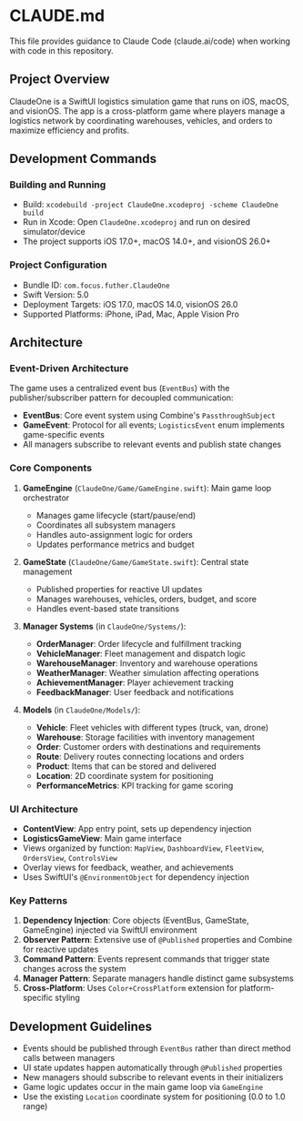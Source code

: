 # CLAUDE.md

This file provides guidance to Claude Code (claude.ai/code) when working with code in this repository.

## Project Overview

ClaudeOne is a SwiftUI logistics simulation game that runs on iOS, macOS, and visionOS. The app is a cross-platform game where players manage a logistics network by coordinating warehouses, vehicles, and orders to maximize efficiency and profits.

## Development Commands

### Building and Running
- Build: `xcodebuild -project ClaudeOne.xcodeproj -scheme ClaudeOne build`
- Run in Xcode: Open `ClaudeOne.xcodeproj` and run on desired simulator/device
- The project supports iOS 17.0+, macOS 14.0+, and visionOS 26.0+

### Project Configuration
- Bundle ID: `com.focus.futher.ClaudeOne`
- Swift Version: 5.0
- Deployment Targets: iOS 17.0, macOS 14.0, visionOS 26.0
- Supported Platforms: iPhone, iPad, Mac, Apple Vision Pro

## Architecture

### Event-Driven Architecture
The game uses a centralized event bus (`EventBus`) with the publisher/subscriber pattern for decoupled communication:
- **EventBus**: Core event system using Combine's `PassthroughSubject`
- **GameEvent**: Protocol for all events; `LogisticsEvent` enum implements game-specific events
- All managers subscribe to relevant events and publish state changes

### Core Components

1. **GameEngine** (`ClaudeOne/Game/GameEngine.swift`): Main game loop orchestrator
   - Manages game lifecycle (start/pause/end)
   - Coordinates all subsystem managers
   - Handles auto-assignment logic for orders
   - Updates performance metrics and budget

2. **GameState** (`ClaudeOne/Game/GameState.swift`): Central state management
   - Published properties for reactive UI updates
   - Manages warehouses, vehicles, orders, budget, and score
   - Handles event-based state transitions

3. **Manager Systems** (in `ClaudeOne/Systems/`):
   - **OrderManager**: Order lifecycle and fulfillment tracking
   - **VehicleManager**: Fleet management and dispatch logic
   - **WarehouseManager**: Inventory and warehouse operations
   - **WeatherManager**: Weather simulation affecting operations
   - **AchievementManager**: Player achievement tracking
   - **FeedbackManager**: User feedback and notifications

4. **Models** (in `ClaudeOne/Models/`):
   - **Vehicle**: Fleet vehicles with different types (truck, van, drone)
   - **Warehouse**: Storage facilities with inventory management
   - **Order**: Customer orders with destinations and requirements
   - **Route**: Delivery routes connecting locations and orders
   - **Product**: Items that can be stored and delivered
   - **Location**: 2D coordinate system for positioning
   - **PerformanceMetrics**: KPI tracking for game scoring

### UI Architecture

- **ContentView**: App entry point, sets up dependency injection
- **LogisticsGameView**: Main game interface
- Views organized by function: `MapView`, `DashboardView`, `FleetView`, `OrdersView`, `ControlsView`
- Overlay views for feedback, weather, and achievements
- Uses SwiftUI's `@EnvironmentObject` for dependency injection

### Key Patterns

1. **Dependency Injection**: Core objects (EventBus, GameState, GameEngine) injected via SwiftUI environment
2. **Observer Pattern**: Extensive use of `@Published` properties and Combine for reactive updates  
3. **Command Pattern**: Events represent commands that trigger state changes across the system
4. **Manager Pattern**: Separate managers handle distinct game subsystems
5. **Cross-Platform**: Uses `Color+CrossPlatform` extension for platform-specific styling

## Development Guidelines

- Events should be published through `EventBus` rather than direct method calls between managers
- UI state updates happen automatically through `@Published` properties
- New managers should subscribe to relevant events in their initializers
- Game logic updates occur in the main game loop via `GameEngine`
- Use the existing `Location` coordinate system for positioning (0.0 to 1.0 range)
